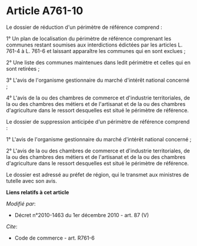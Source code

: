 # Article A761-10

Le dossier de réduction d'un périmètre de référence comprend : 

1° Un plan de localisation du périmètre de référence comprenant les communes restant soumises aux interdictions édictées par
les articles L. 761-4 à L. 761-6 et laissant apparaître les communes qui en sont exclues ; 

2° Une liste des communes maintenues dans ledit périmètre et celles qui en sont retirées ; 

3° L'avis de l'organisme gestionnaire du marché d'intérêt national concerné ; 

4° L'avis de la ou des      chambres de commerce et d'industrie territoriales, de la ou des chambres des métiers et de
l'artisanat et de la ou des chambres d'agriculture dans le ressort desquelles est situé le périmètre de référence. 

Le dossier de suppression anticipée d'un périmètre de référence comprend : 

1° L'avis de l'organisme gestionnaire du marché d'intérêt national concerné ; 

2° L'avis de la ou des      chambres de commerce et d'industrie territoriales, de la ou des chambres des métiers et de
l'artisanat et de la ou des chambres d'agriculture dans le ressort desquelles est situé le périmètre de référence. 

Le dossier est adressé au préfet de région, qui le transmet aux ministres de tutelle avec son avis.

**Liens relatifs à cet article**

_Modifié par_:

  - Décret n°2010-1463 du 1er décembre 2010 - art. 87 (V)

_Cite_:

  - Code de commerce - art. R761-6
